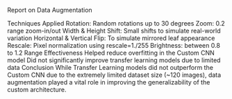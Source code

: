 Report on Data Augmentation

Techniques Applied
Rotation: Random rotations up to 30 degrees
Zoom: 0.2 range zoom-in/out
Width & Height Shift: Small shifts to simulate real-world variation
Horizontal & Vertical Flip: To simulate mirrored leaf appearance
Rescale: Pixel normalization using rescale=1./255
Brightness: between 0.8 to 1.2 Range
Effectiveness
Helped reduce overfitting in the Custom CNN model
Did not significantly improve transfer learning models due to limited data
Conclusion
While Transfer Learning models did not outperform the Custom CNN due to the extremely limited dataset size (~120 images), data augmentation played a vital role in improving the generalizability of the custom architecture.
